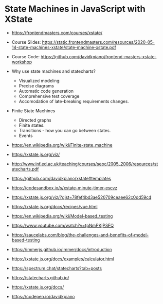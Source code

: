 # State Machines in JavaScript with XState

* <https://frontendmasters.com/courses/xstate/>
* Course Slides: <https://static.frontendmasters.com/resources/2020-05-14-state-machines-xstate/state-machine-xstate.pdf>
* Course Code: <https://github.com/davidkpiano/frontend-masters-xstate-workshop>

* Why use state machines and statecharts?
  * Visualized modeling
  * Precise diagrams
  * Automatic code generation
  * Comprehensive test coverage
  * Accomodation of late-breaking requirements changes.
* Finite State Machines
  * Directed graphs
  * Finite states.
  * Transitions - how you can go between states.
  * Events
* <https://en.wikipedia.org/wiki/Finite-state_machine>
* <https://xstate.js.org/viz/>
* <http://www.inf.ed.ac.uk/teaching/courses/seoc/2005_2006/resources/statecharts.pdf>
* <https://github.com/davidkpiano/xstate#templates>
* <https://codesandbox.io/s/xstate-minute-timer-escvz>
* <https://xstate.js.org/viz/?gist=78fef4bd3ae520709ceaee62c0dd59cd>
* <https://xstate.js.org/docs/recipes/vue.html>
* <https://en.wikipedia.org/wiki/Model-based_testing>
* <https://www.youtube.com/watch?v=tpNmPKjPSFQ>
* <https://saucelabs.com/blog/the-challenges-and-benefits-of-model-based-testing>
* <https://immerjs.github.io/immer/docs/introduction>
* <https://xstate.js.org/docs/examples/calculator.html>
* <https://spectrum.chat/statecharts?tab=posts>
* <https://statecharts.github.io/>
* <https://xstate.js.org/docs/>
* <https://codepen.io/davidkpiano>
